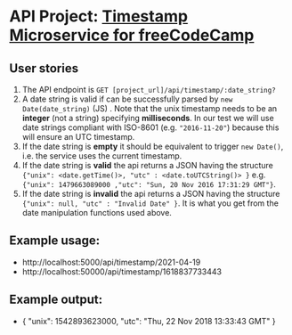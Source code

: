 # API Project: [Timestamp Microservice for freeCodeCamp](https://www.freecodecamp.org/learn/apis-and-microservices/apis-and-microservices-projects/timestamp-microservice)

## User stories

1. The API endpoint is `GET [project_url]/api/timestamp/:date_string?`
2. A date string is valid if can be successfully parsed by `new Date(date_string)` (JS) . Note that the unix timestamp needs to be an **integer** (not a string) specifying **milliseconds**. In our test we will use date strings compliant with ISO-8601 (e.g. `"2016-11-20"`) because this will ensure an UTC timestamp.
3. If the date string is **empty** it should be equivalent to trigger `new Date()`, i.e. the service uses the current timestamp.
4. If the date string is **valid** the api returns a JSON having the structure
   `{"unix": <date.getTime()>, "utc" : <date.toUTCString()> }`
   e.g. `{"unix": 1479663089000 ,"utc": "Sun, 20 Nov 2016 17:31:29 GMT"}`.
5. If the date string is **invalid** the api returns a JSON having the structure `{"unix": null, "utc" : "Invalid Date" }`. It is what you get from the date manipulation functions used above.

## Example usage:

- http://localhost:5000/api/timestamp/2021-04-19
- http://localhost:50000/api/timestamp/1618837733443

## Example output:

- { "unix": 1542893623000, "utc": "Thu, 22 Nov 2018 13:33:43 GMT" }
